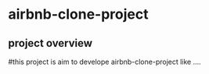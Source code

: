 # airbnb-clone-project

## project overview
#this project is aim to develope airbnb-clone-project like ....
